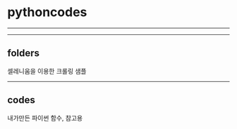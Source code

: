 # pythoncodes
--------------------
-----------------
folders
---------------------------
셀레니움을 이용한 크롤링 샘플

----------------------------
codes
--------------------------
내가만든 파이썬 함수, 참고용
